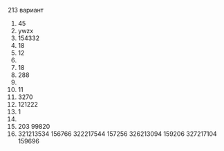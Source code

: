 213 вариант

1. 45
2. ywzx 
3. 154332
4. 18
5. 12
6. 
7. 18
8. 288
9. 
10. 11
11. 3270
12. 121222
13. 1
16. 
17. 203 99820
25. 321213534 156766
    322217544 157256
    326213094 159206
    327217104 159696